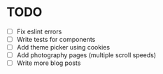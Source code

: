 # TODO
- [ ] Fix eslint errors
- [ ] Write tests for components
- [ ] Add theme picker using cookies
- [ ] Add photography pages (multiple scroll speeds)
- [ ] Write more blog posts
